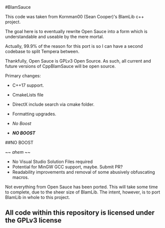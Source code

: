 #BlamSauce

This code was taken from Kornman00 (Sean Cooper)'s BlamLib c++ project.

The goal here is to eventually rewrite Open Sauce into a form which is understandable and useable by the mere mortal.

Actually, 99.9% of the reason for this port is so I can have a second codebase to split Tempera between.

Thankfully, Open Sauce is GPLv3 Open Source. As such, all current and future versions of CppBlamSauce will be open source.

Primary changes: 

  * C++17 support.
  * CmakeLists file
  * DirectX include search via cmake folder.
  * Formatting upgrades.
  
  
  * _No Boost_ 
  * **_NO BOOST_** 
  
  ##NO BOOST
  
 ~~ *ahem* ~~
  
  * No Visual Studio Solution Files required
  * Potential for MinGW GCC support, maybe. Submit PR?
  * Readability improvements and removal of some abusively obfuscating macros.

  Not everything from Open Sauce has been ported. This will take some time to complete, due to the sheer size of BlamLib. The intent, however, is to port BlamLib in whole to this project. 
  
## All code within this repository is licensed under the GPLv3 license
